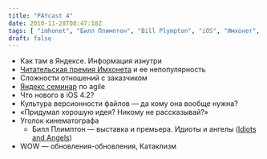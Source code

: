 ```yaml
---
title: "PAYcast 4"
date: 2010-11-28T08:47:18Z
tags: [ "imhonet", "Билл Плимптон", "Bill Plympton", "iOS", "Имхонет", "Яндекс", "yandex", "film", "WoW", "PAYcast", "Apple", "agile" ]
draft: false
---
```

<ul>
<li>Как там в Яндексе. Информация изнутри</li>
<li><a href="http://premia.imhonet.ru/" target="_blank">Читательская премия Имхонета</a> и ее непопулярность</li>
<li>Сложности отношений с заказчиком</li>
<li><a href="http://clubs.ya.ru/company/replies.xml?item_no=30668" target="_blank">Яндекс семинар</a> по agile</li>
<li>Что нового в iOS 4.2?</li>
<li>Культура версионности файлов &#8212; да кому она вообще нужна?</li>
<li>&#171;Придумал хорошую идея? Никому не рассказывай?&#187;</li>
<li>Уголок кинематографа
<ul>
<li>Билл Плимптон &#8212; выставка и премьера. Идиоты и ангелы (<a href="http://www.imdb.com/title/tt1013607/" target="_blank">Idiots and Angels</a>)</li>
</ul>
</li>
<li>WOW &#8212; обновления-обновления, Катаклизм</li>
</ul>

     